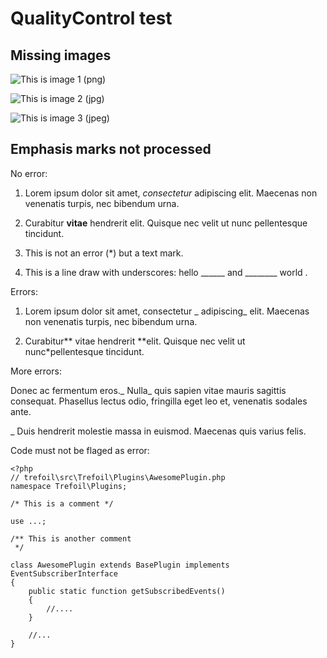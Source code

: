 # QualityControl test

## Missing images

![This is image 1 (png)](image1.png)

![This is image 2 (jpg)](image2.jpg)

![This is image 3 (jpeg)](image3.jpeg)

## Emphasis marks not processed

No error: 

1. Lorem ipsum dolor sit amet, _consectetur_ adipiscing elit. Maecenas non venenatis turpis, nec bibendum urna. 

2. Curabitur **vitae** hendrerit elit. Quisque nec velit ut nunc pellentesque tincidunt. 

3. This is not an error (*) but a text mark.

4. This is a line draw with underscores: hello ______ and ________ world .

Errors:

1. Lorem ipsum dolor sit amet, consectetur _ adipiscing_ elit. Maecenas non venenatis turpis, nec bibendum urna. 

2. Curabitur** vitae hendrerit **elit. Quisque nec velit ut nunc*pellentesque tincidunt. 

More errors:

Donec ac fermentum eros._ Nulla_ quis sapien vitae mauris sagittis consequat. Phasellus lectus odio, fringilla eget leo et, venenatis sodales ante. 

_ Duis hendrerit molestie massa in euismod. Maecenas quis varius felis.


Code must not be flaged as error:

~~~ .php
<?php
// trefoil\src\Trefoil\Plugins\AwesomePlugin.php
namespace Trefoil\Plugins;

/* This is a comment */

use ...;

/** This is another comment 
 */

class AwesomePlugin extends BasePlugin implements EventSubscriberInterface
{
    public static function getSubscribedEvents()
    {
        //....
    }

    //...
}
~~~
